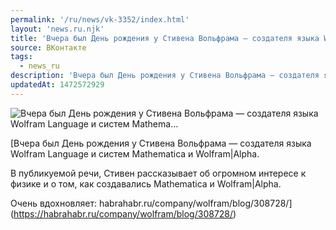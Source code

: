 ```yaml
---
permalink: '/ru/news/vk-3352/index.html'
layout: 'news.ru.njk'
title: 'Вчера был День рождения у Стивена Вольфрама — создателя языка Wolfram Language и систем Mathema'
source: ВКонтакте
tags:
  - news_ru
description: 'Вчера был День рождения у Стивена Вольфрама — создателя языка Wolfram Language и систем Mathema…'
updatedAt: 1472572929
---
```

![Вчера был День рождения у Стивена Вольфрама — создателя языка Wolfram Language и систем Mathema…](https://sun9-5.userapi.com/c626723/v626723360/27b76/wx1q2H7LN4c.jpg)

[Вчера был День рождения у Стивена Вольфрама — создателя языка Wolfram Language и систем Mathematica и Wolfram|Alpha.

В публикуемой речи, Стивен рассказывает об огромном интересе к физике и о том, как создавались Mathematica и Wolfram|Alpha.

Очень вдохновляет: habrahabr.ru/company/wolfram/blog/308728/](https://habrahabr.ru/company/wolfram/blog/308728/)
